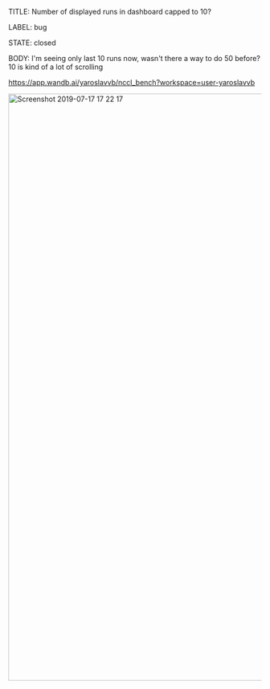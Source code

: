 TITLE:
Number of displayed runs in dashboard capped to 10?

LABEL:
bug

STATE:
closed

BODY:
I'm seeing only last 10 runs now, wasn't there a way to do 50 before?
10 is kind of a lot of scrolling

https://app.wandb.ai/yaroslavvb/nccl_bench?workspace=user-yaroslavvb

<img width="1168" alt="Screenshot 2019-07-17 17 22 17" src="https://user-images.githubusercontent.com/23068/61420457-719b5e80-a8b7-11e9-964d-5d8c50fd4638.png">


